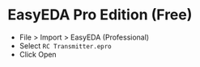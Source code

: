 # EasyEDA Pro Edition (Free)
- File > Import > EasyEDA (Professional)
- Select `RC Transmitter.epro`
- Click Open
